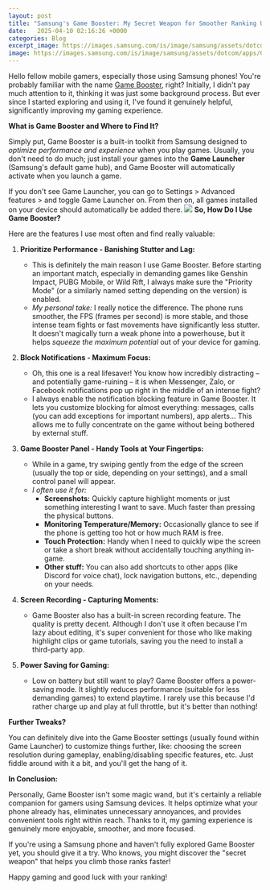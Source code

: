 ```yaml
---
layout: post
title: "Samsung's Game Booster: My Secret Weapon for Smoother Ranking Up?"
date:   2025-04-10 02:16:26 +0000
categories: Blog
excerpt_image: https://images.samsung.com/is/image/samsung/assets/dotcom/apps/035---i-can't-see-the-game-booster-when-playing-a-game/1-en-images-i-cant-see-the-game-booster-when-playing-a-game.png
image: https://images.samsung.com/is/image/samsung/assets/dotcom/apps/035---i-can't-see-the-game-booster-when-playing-a-game/1-en-images-i-cant-see-the-game-booster-when-playing-a-game.png
---
```


Hello fellow mobile gamers, especially those using Samsung phones! You're probably familiar with the name [Game Booster](https://kravenlat.github.io/Samsung-Game-Booster-Guide/), right? Initially, I didn't pay much attention to it, thinking it was just some background process. But ever since I started exploring and using it, I've found it genuinely helpful, significantly improving my gaming experience.

**What is Game Booster and Where to Find It?**

Simply put, Game Booster is a built-in toolkit from Samsung designed to *optimize performance and experience* when you play games. Usually, you don't need to do much; just install your games into the **Game Launcher** (Samsung's default game hub), and Game Booster will automatically activate when you launch a game.

If you don't see Game Launcher, you can go to Settings > Advanced features > and toggle Game Launcher on. From then on, all games installed on your device should automatically be added there.
![](https://images.samsung.com/is/image/samsung/assets/dotcom/apps/035---i-can't-see-the-game-booster-when-playing-a-game/1-en-images-i-cant-see-the-game-booster-when-playing-a-game.png)
**So, How Do I Use Game Booster?**

Here are the features I use most often and find really valuable:

1.  **Prioritize Performance - Banishing Stutter and Lag:**
    * This is definitely the main reason I use Game Booster. Before starting an important match, especially in demanding games like Genshin Impact, PUBG Mobile, or Wild Rift, I always make sure the "Priority Mode" (or a similarly named setting depending on the version) is enabled.
    * *My personal take:* I really notice the difference. The phone runs smoother, the FPS (frames per second) is more stable, and those intense team fights or fast movements have significantly less stutter. It doesn't magically turn a weak phone into a powerhouse, but it helps *squeeze the maximum potential* out of your device for gaming.

2.  **Block Notifications - Maximum Focus:**
    * Oh, this one is a real lifesaver! You know how incredibly distracting – and potentially game-ruining – it is when Messenger, Zalo, or Facebook notifications pop up right in the middle of an intense fight?
    * I always enable the notification blocking feature in Game Booster. It lets you customize blocking for almost everything: messages, calls (you can add exceptions for important numbers), app alerts... This allows me to fully concentrate on the game without being bothered by external stuff.

3.  **Game Booster Panel - Handy Tools at Your Fingertips:**
    * While in a game, try swiping gently from the edge of the screen (usually the top or side, depending on your settings), and a small control panel will appear.
    * *I often use it for:*
        * **Screenshots:** Quickly capture highlight moments or just something interesting I want to save. Much faster than pressing the physical buttons.
        * **Monitoring Temperature/Memory:** Occasionally glance to see if the phone is getting too hot or how much RAM is free.
        * **Touch Protection:** Handy when I need to quickly wipe the screen or take a short break without accidentally touching anything in-game.
        * **Other stuff:** You can also add shortcuts to other apps (like Discord for voice chat), lock navigation buttons, etc., depending on your needs.

4.  **Screen Recording - Capturing Moments:**
    * Game Booster also has a built-in screen recording feature. The quality is pretty decent. Although I don't use it often because I'm lazy about editing, it's super convenient for those who like making highlight clips or game tutorials, saving you the need to install a third-party app.

5.  **Power Saving for Gaming:**
    * Low on battery but still want to play? Game Booster offers a power-saving mode. It slightly reduces performance (suitable for less demanding games) to extend playtime. I rarely use this because I'd rather charge up and play at full throttle, but it's better than nothing!

**Further Tweaks?**

You can definitely dive into the Game Booster settings (usually found within Game Launcher) to customize things further, like: choosing the screen resolution during gameplay, enabling/disabling specific features, etc. Just fiddle around with it a bit, and you'll get the hang of it.

**In Conclusion:**

Personally, Game Booster isn't some magic wand, but it's certainly a reliable companion for gamers using Samsung devices. It helps optimize what your phone already has, eliminates unnecessary annoyances, and provides convenient tools right within reach. Thanks to it, my gaming experience is genuinely more enjoyable, smoother, and more focused.

If you're using a Samsung phone and haven't fully explored Game Booster yet, you should give it a try. Who knows, you might discover the "secret weapon" that helps you climb those ranks faster!

Happy gaming and good luck with your ranking!
